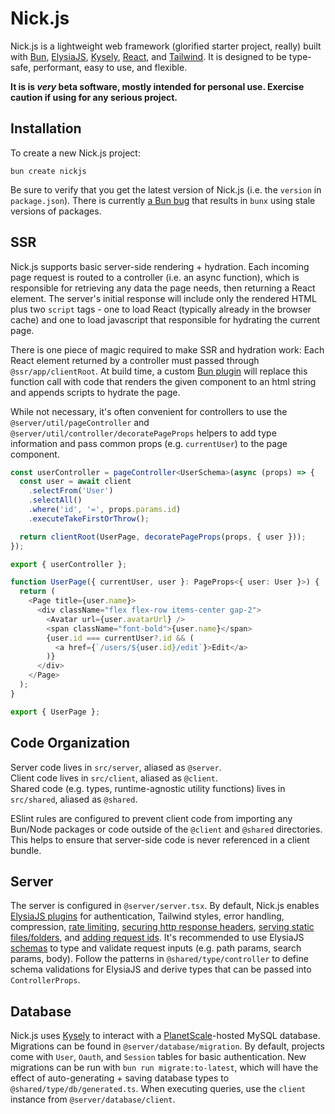 # Nick.js

Nick.js is a lightweight web framework (glorified starter project, really) built with [Bun](https://bun.sh/), [ElysiaJS](https://elysiajs.com), [Kysely](https://github.com/kysely-org/kysely), [React](https://react.dev), and [Tailwind](https://tailwindcss.com/). It is designed to be type-safe, performant, easy to use, and flexible.

**It is is *very* beta software, mostly intended for personal use. Exercise caution if using for any serious project.**

## Installation

To create a new Nick.js project:

```shell
bun create nickjs
```

Be sure to verify that you get the latest version of Nick.js (i.e. the `version` in `package.json`). There is currently [a Bun bug](https://github.com/oven-sh/bun/issues/4989) that results in `bunx` using stale versions of packages.

## SSR

Nick.js supports basic server-side rendering + hydration. Each incoming page request is routed to a controller (i.e. an async function), which is responsible for retrieving any data the page needs, then returning a React element. The server's initial response will include only the rendered HTML plus two `script` tags - one to load React (typically already in the browser cache) and one to load javascript that responsible for hydrating the current page.

There is one piece of magic required to make SSR and hydration work: Each React element returned by a controller must passed through `@ssr/app/clientRoot`. At build time, a custom [Bun plugin](https://bun.sh/docs/bundler/plugins) will replace this function call with code that renders the given component to an html string and appends scripts to hydrate the page.

While not necessary, it's often convenient for controllers to use the `@server/util/pageController` and `@server/util/controller/decoratePageProps` helpers to add type information and pass common props (e.g. `currentUser`) to the page component.

```typescript
const userController = pageController<UserSchema>(async (props) => {
  const user = await client
    .selectFrom('User')
    .selectAll()
    .where('id', '=', props.params.id)
    .executeTakeFirstOrThrow();

  return clientRoot(UserPage, decoratePageProps(props, { user }));
});

export { userController };
```

```typescript
function UserPage({ currentUser, user }: PageProps<{ user: User }>) {
  return (
    <Page title={user.name}>
      <div className="flex flex-row items-center gap-2">
        <Avatar url={user.avatarUrl} />
        <span className="font-bold">{user.name}</span>
        {user.id === currentUser?.id && (
          <a href={`/users/${user.id}/edit`}>Edit</a>
        )}
      </div>
    </Page>
  );
}

export { UserPage };
```

## Code Organization

Server code lives in `src/server`, aliased as `@server`.<br />
Client code lives in `src/client`, aliased as `@client`.<br />
Shared code (e.g. types, runtime-agnostic utility functions) lives in `src/shared`, aliased as `@shared`.

ESlint rules are configured to prevent client code from importing any Bun/Node packages or code outside of the `@client` and `@shared` directories. This helps to ensure that server-side code is never referenced in a client bundle.

## Server

The server is configured in `@server/server.tsx`. By default, Nick.js enables [ElysiaJS plugins](https://elysiajs.com/plugins/overview.html) for authentication, Tailwind styles, error handling, compression, [rate limiting](https://github.com/rayriffy/elysia-rate-limit), [securing http response headers](https://github.com/DevTobias/elysia-helmet), [serving static files/folders](https://elysiajs.com/plugins/static.html), and [adding request ids](https://github.com/gtramontina/elysia-requestid). It's recommended to use ElysiaJS [schemas](https://elysiajs.com/concept/schema.html) to type and validate request inputs (e.g. path params, search params, body). Follow the patterns in `@shared/type/controller` to define schema validations for ElysiaJS and derive types that can be passed into `ControllerProps`.

## Database

Nick.js uses [Kysely](https://github.com/kysely-org/kysely) to interact with a [PlanetScale](https://planetscale.com)-hosted MySQL database. Migrations can be found in `@server/database/migration`. By default, projects come with `User`, `Oauth`, and `Session` tables for basic authentication. New migrations can be run with `bun run migrate:to-latest`, which will have the effect of auto-generating + saving database types to `@shared/type/db/generated.ts`. When executing queries, use the `client` instance from `@server/database/client`.

